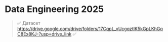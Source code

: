 # Data Engineering 2025 
>:white_check_mark: Датасет https://drive.google.com/drive/folders/17CqpL_vUcgqztIK5kGpLKhGqC8Ex8KJ-?usp=drive_link
>:white_check_mark:

